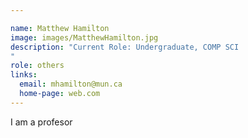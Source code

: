 ```yaml
---

name: Matthew Hamilton
image: images/MatthewHamilton.jpg
description: "Current Role: Undergraduate, COMP SCI
"
role: others
links:
  email: mhamilton@mun.ca
  home-page: web.com
---
```


I am a profesor